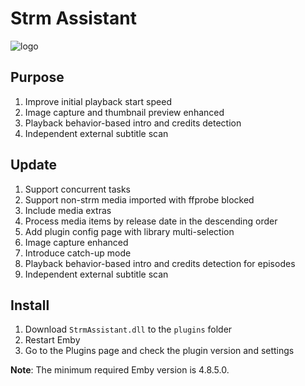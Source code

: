 # Strm Assistant

![logo](StrmAssistant/Properties/thumb.png "logo")

## Purpose

1. Improve initial playback start speed
2. Image capture and thumbnail preview enhanced
3. Playback behavior-based intro and credits detection
4. Independent external subtitle scan

## Update

1. Support concurrent tasks
2. Support non-strm media imported with ffprobe blocked
3. Include media extras
4. Process media items by release date in the descending order
5. Add plugin config page with library multi-selection
6. Image capture enhanced
7. Introduce catch-up mode
8. Playback behavior-based intro and credits detection for episodes
9. Independent external subtitle scan

## Install

1. Download `StrmAssistant.dll` to the `plugins` folder
2. Restart Emby
3. Go to the Plugins page and check the plugin version and settings

**Note**: The minimum required Emby version is 4.8.5.0.
